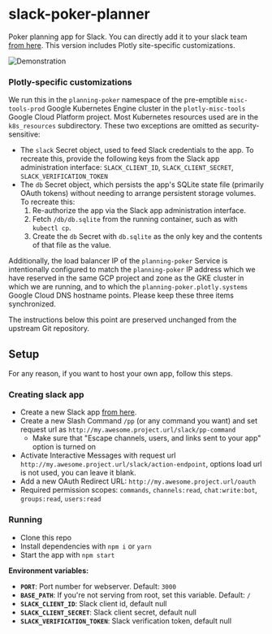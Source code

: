 # slack-poker-planner

Poker planning app for Slack. You can directly add it to your slack team [from here](https://deniz.co/pp/). This version includes Plotly site-specific customizations.

![Demonstration](demo.gif)

### Plotly-specific customizations

We run this in the `planning-poker` namespace of the pre-emptible `misc-tools-prod` Google Kubernetes Engine cluster in the `plotly-misc-tools` Google Cloud Platform project. Most Kubernetes resources used are in the `k8s_resources` subdirectory. These two exceptions are omitted as security-sensitive:

* The `slack` Secret object, used to feed Slack credentials to the app. To recreate this, provide the following keys from the Slack app administration interface: `SLACK_CLIENT_ID`, `SLACK_CLIENT_SECRET`, `SLACK_VERIFICATION_TOKEN`
* The `db` Secret object, which persists the app's SQLite state file (primarily OAuth tokens) without needing to arrange persistent storage volumes. To recreate this:
  1. Re-authorize the app via the Slack app administration interface.
  1. Fetch `/db/db.sqlite` from the running container, such as with `kubectl cp`.
  1. Create the `db` Secret with `db.sqlite` as the only key and the contents of that file as the value.

Additionally, the load balancer IP of the `planning-poker` Service is intentionally configured to match the `planning-poker` IP address which we have reserved in the same GCP project and zone as the GKE cluster in which we are running, and to which the `planning-poker.plotly.systems` Google Cloud DNS hostname points. Please keep these three items synchronized.

The instructions below this point are preserved unchanged from the upstream Git repository.

## Setup

For any reason, if you want to host your own app, follow this steps.

### Creating slack app

- Create a new Slack app [from here](https://api.slack.com/apps).
- Create a new Slash Command `/pp` (or any command you want) and set request url as `http://my.awesome.project.url/slack/pp-command`
    - Make sure that "Escape channels, users, and links sent to your app" option is turned on
- Activate Interactive Messages with request url `http://my.awesome.project.url/slack/action-endpoint`, options load url is not used, you can leave it blank.
- Add a new OAuth Redirect URL: `http://my.awesome.project.url/oauth`
- Required permission scopes: `commands`, `channels:read`, `chat:write:bot`, `groups:read`, `users:read`


### Running

- Clone this repo
- Install dependencies with `npm i` or `yarn`
- Start the app with `npm start`

**Environment variables:**
- **`PORT`**: Port number for webserver. Default: `3000`
- **`BASE_PATH`**: If you're not serving from root, set this variable. Default: `/`
- **`SLACK_CLIENT_ID`**: Slack client id, default null
- **`SLACK_CLIENT_SECRET`**: Slack client secret, default null
- **`SLACK_VERIFICATION_TOKEN`**: Slack verification token, default null
